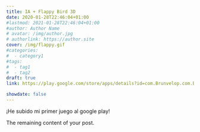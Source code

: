 ```yaml
---
title: IA + Flappy Bird 3D
date: 2020-01-28T22:46:04+01:00
#lastmod: 2021-01-28T22:46:04+01:00
#author: Author Name
# avatar: /img/author.jpg
# authorlink: https://author.site
cover: /img/flappy.gif
#categories:
#  - category1
#tags:
#  - tag1
#  - tag2
draft: true
link: https://play.google.com/store/apps/details?id=com.Brunvelop.com.Brunvelop.CrazyJump3d&hl=en&gl=US

showdate: false
---
```


¡He subido mi primer juego al google play!

<!--more-->

The remaining content of your post.
